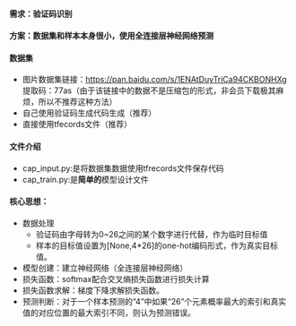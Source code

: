 #### 需求：验证码识别
#### 方案：数据集和样本本身很小，使用全连接层神经网络预测
#### 数据集
- 图片数据集链接：https://pan.baidu.com/s/1ENAtDuyTriCa94CKBONHXg 提取码：77as（由于该链接中的数据不是压缩包的形式，非会员下载极其麻烦，所以不推荐这种方法）
- 自己使用验证码生成代码生成（推荐）
- 直接使用tfecords文件（推荐）
#### 文件介绍
- cap_input.py:是将数据集数据使用tfrecords文件保存代码
- cap_train.py:是**简单的**模型设计文件
#### 核心思想：
- 数据处理
    - 验证码由字母转为0~26之间的某个数字进行代替，作为临时目标值
    - 样本的目标值设置为[None,4*26]的one-hot编码形式，作为真实目标值。
- 模型创建：建立神经网络（全连接层神经网络）
- 损失函数：softmax配合交叉熵损失函数进行损失计算
- 损失函数求解：梯度下降求解损失函数。
- 预测判断：对于一个样本预测的“4”中如果“26”个元素概率最大的索引和真实值的对应位置的最大索引不同，则认为预测错误。

